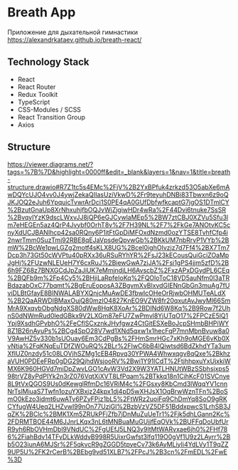 # Breath App

Приложение для дыхательной гимнастики
https://alexandrkataev.github.io/breath-react/

## Technology Stack

- React
- React Router
- Redux Toolkit
- TypeScript
- CSS-Modules / SCSS
- React Transition Group
- Axios

## Structure

https://viewer.diagrams.net/?tags=%7B%7D&highlight=0000ff&edit=_blank&layers=1&nav=1&title=breath-structure.drawio#R7Z1tc5s4EMc%2FjV%2B2YxBPfuk4zrkzd53O5abXe6mAwDQYcUJO4vv0J4ywjZekaQIIasUziVkwD%2Fr9teyuhDNBi83Tbwxn6z9oQJKJOQ2eJuh6YpquicTvwrArDci1S0PE4qA0GUfDbfwfkcaptG7jgOS1DTmlCY%2BzutGnaUp8XrNhxuhjfbOQJvWjZjgiwHDr4wRa%2F44Dvi6tnuke7SsSR%2BvqyIYzK9dscLWxvJJ8jQP6eGJCywlaMEp5%2BW7ztCBJ0XZVu5Sfu3lm7eHEGEn5az4QrP4Jvybf0OrhT8v%2F7H39NL%2F7%2FkGe7ANOtvKC5cnyXdUCJBANIhcp42sa0RQny6P1itFtGpDiMFOxdNzmd0ozYTSE8TvhfCfp4i2nwrTmm0SuzTmj92RBE8qEJaVpsdeQpvwGb%2BKkUM7nbRrvP1VYb%2BmW%2BcWe1pwLGZg2motf4sKLX8UG%2BceI0ighOIvzjz7d7Ff4%2BX7Tm7Dcp3h73Gt50cWVPtu40pRXx36uRSuRYhYR%2FsJ23kECousQuiGciZOaMpJgHj%2FUzwNLEUeH7Y6cxRuJ%2BiewGwA7zjJA%2Fsi1gPS4jjm5zfD%2B6h9FZ68z7BNXGCdJpZaJiUK7eMmjndjLH6AvscbZ%2FxzAPxDGydPL6CEq%2BQFb9m%2Fp4Cy5%2BHjiLaRpfeIoKq%2FQOloToC18VD5auNfm0l3aTRBdazabOxC77bqmt%2BgEruEoposA3ZBgvmXvBlxvdGIENnGbGn3muAg7fUviDLBtGfayE8BINWALABYXQnjcMuAwDE3fbwIcOHeOrRjwbOHMUTeALdX%2B2QaARWDIBMaxOujQ80mzlO4827KnEO9VZW8fr20qxutAvJwyMl66SmMrA9XxqvbObgNdgXS80dWw8HqK8XoAr%2BDINd6W8Kq%2B9Row7f2UhnS0dNWmRud0ledGBkx9V2LXGm87eFU7ZwPmvl8YjUTqO17%2FPCzE5lQ1Ypj9XsdhGPvbhO%2FeCflSCxznkJHyfgwz4CtGitESXeBoJcpSHmbBHPiWY8Z1B26nAyuPs%2BCg4SpO28V7wd1XNd5qxw1x1hecFqP7mnMbnBvuw8a0V9AwHZ5v330b1sUOuay6Em3CdPgBs%2FHmSmrHGc7xKh9oMGE6vKb0XvNtia%2FqKNqEuTDfZWOuRQ%2BLr%2FIwC6bB4lQiwtsd6BdZkhdYTa3umXfIUZ0nzdy51c08LOVjhSZMg1cEB4Rpvq30YPWA4Whwxqgv8qQxe%2BkhzaVUH0PDEeFRp0gDG29QjhdWsjooRV%2Bwi1Y91lCdT%2FtjhhpxuYxUjxkiWMX6K960HGVd7miDpZwvLGO1cAvW3Vd2X9W3YATLHNUtWBzSSbhsjxps598trVZ8yPdPlYk2n3rZ076VqtXiXVT8LfPqam%2BTkkq18n1CihKcF01SVCnye8L9tVxQGOS9Us0dKewglRfmDc16VRiM4c%2FGsxy8KbCmd3lWqqYV1cnnNrTslMiuaS7Twfn1ozuYXBxjz24kpx1dj4pD5wXHJsX1OqBrwWznTFn%2BoSmO0kEzo3idmt6uwATv6PZyFPjz1bL5%2FtWRz2uoiFq9ChDmYq8SoO9gRKCYfugW4Ueq2LHZvwI99nOn77UzjGl%2BzbVzVZ5DF51BddxpwcS1LrhSB3JqZK%2BClc%2BMK1Xm5ZRUkPFjZfb7jDnMuZuUeTr1%2Fjk5dhLGann2Kc%2FDRMTBOE44M6JJnrLKqx3nL6tMNBuaMuGUjjfEqOVk%2BUFFqDoUbfUrR9yh6RbOVHmDbl9VNdUC%2FgUEfJ5LNQ3y9ltMtWARvxae6jh0%2FHf786%2FiahBdv14TFvDLkWddvB998R5UixrGwfst3lfq119O0gVf1U9z2LAyrr%2Bb5O23iunA6MJSr%2F5qkvcR9gZGGD5tpyeCv73k6AyMLiyIi4YdLVy1T9qZZ9UP5U%2FK2rCerB%2BEbg9vd51XLB7%2FPcJ%2B3cn%2FmEDL%2FwE%3D
